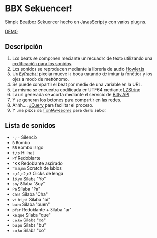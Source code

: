 # BBX Sekuencer!
Simple Beatbox Sekuencer hecho en JavasScript y con varios plugins.

[DEMO](https://eypacha.github.io/bbx-sekuenser/)

## Descripción
1. Los beats se componen mediante un recuadro de texto utilizando una [codificación  para los sonidos](#lista-de-sonidos).
2. Los sonidos se reproducen mediante la librería de audio [Howler.js](https://howlerjs.com)
3. Un [EyPacha!](http://eypacha.com) pixelar mueve la boca tratando de imitar la fonética y los ojos a modo de metrónomo.
4. Se puede compartir el beat por medio de una variable en la URL.
5. La misma se encuentra codificada en UTF64 mediante [LZString](https://github.com/pieroxy/lz-string/)
6. La url generada se acorta mediante el servicio de [Bitly API](http://dev.bitly.com/)
7. Y se generan los botones para compartir en las redes.
8. Ahhh.... [JQuery](https://code.jquery.com) para facilitar el proceso.
9. Y una pizca de [FontAwesome](http://fontawesome.io/) para darle sabor.


## Lista de sonidos
- `-`,`--` Silencio
- `B` Bombo
- `BB` Bombo largo
- `t`,`ts` Hi-hat
- `Pf` Redoblante
- `^K`,`K` Redoblante aspirado
- `^m`,`m`,`mm` Scratch de labios
- `c`,`c1`,`c2`,`c3` Clicks de lenga
- `ió`,`yo` Sílaba "Yo"
- `soy` Sílaba "Soy"
- `Pa` Sílaba "Pa"
- `Cha!` Sílaba "Cha"
- `vi`,`bi`,`pi` Sílaba "bi"
- `buen` Sílaba "buen"
- `pfar` Redoblante + Sílaba "ar"
- `ke`,`que` Sílaba "que"
- `ca`,`ka` Sílaba "ca"
- `bu`,`pu` Sílaba "bu"
- `co`,`ko` Sílaba "co"

